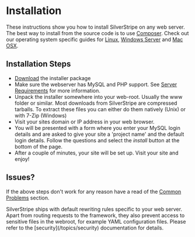 # Installation

These instructions show you how to install SilverStripe on any web server. 
The best way to install from the source code is to use [Composer](../composer).
Check out our operating system specific guides for [Linux](linux_unix),
[Windows Server](windows-pi) and [Mac OSX](mac-osx).

## Installation Steps

*  [Download](http://silverstripe.org/download) the installer package
*  Make sure the webserver has MySQL and PHP support.  See [Server Requirements](server-requirements) for more information. 
*  Unpack the installer somewhere into your web-root. Usually the www folder or similar. Most downloads from SilverStripe
are compressed tarballs. To extract these files you can either do them natively (Unix) or with 7-Zip (Windows)
*  Visit your sites domain or IP address in your web browser.
*  You will be presented with a form where you enter your MySQL login details and are asked to give your site a 'project
name' and the default login details. Follow the questions and select the *install* button at the bottom of the page.
*  After a couple of minutes, your site will be set up. Visit your site and enjoy!

## Issues?

If the above steps don't work for any reason have a read of the [Common Problems](common-problems) section.

<div class="notice" markdown="1">
SilverStripe ships with default rewriting rules specific to your web server. Apart from
routing requests to the framework, they also prevent access to sensitive files in the webroot,
for example YAML configuration files. Please refer to the [security](/topics/security) documentation for details.
</div>
